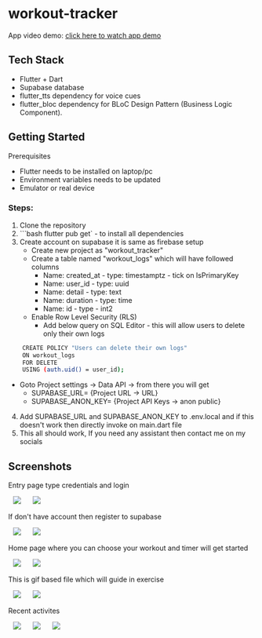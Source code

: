 # workout-tracker

App video demo: [click here to watch app demo](https://drive.google.com/file/d/1KhhLQlkUEbG2bMjsPtNu1Sw26HkWyrF5/view?usp=sharing)

## Tech Stack
- Flutter + Dart
- Supabase database
- flutter_tts dependency for voice cues
- flutter_bloc dependency for BLoC Design Pattern (Business Logic Component).

## Getting Started

Prerequisites 
- Flutter needs to be installed on laptop/pc 
- Environment variables needs to be updated
- Emulator or real device

### Steps: 

1. Clone the repository
2. ```bash flutter pub get` - to install all dependencies
3. Create account on supabase it is same as firebase setup 
   - Create new project as "workout_tracker"
   - Create a table named "workout_logs" which will have followed columns
     * Name: created_at - type: timestamptz - tick on IsPrimaryKey 
     * Name: user_id - type: uuid
     * Name: detail - type: text
     * Name: duration - type: time
     * Name: id - type - int2
   - Enable Row Level Security (RLS) 
     * Add below query on SQL Editor - this will allow users to delete only their own logs
```bash 
    CREATE POLICY "Users can delete their own logs"
    ON workout_logs
    FOR DELETE
    USING (auth.uid() = user_id); 
```
   - Goto Project settings -> Data API -> from there you will get 
     * SUPABASE_URL= {Project URL -> URL}
     * SUPABASE_ANON_KEY= {Project API Keys -> anon public}
4. Add SUPABASE_URL and SUPABASE_ANON_KEY to .env.local and if this doesn't work then directly invoke on main.dart file 
5. This all should work, If you need any assistant then contact me on my socials 

## Screenshots 

Entry page type credentials and login 
<p>
    <img src="assets/screenshot/login_dark.png" hspace="10" >
    <img src="assets/screenshot/login_light.png" hspace="10" >
</p>
<p>
If don't have account then register to supabase 
<p>
    <img src="assets/screenshot/register_dark.png" hspace="10" >
    <img src="assets/screenshot/register_light.png" hspace="10" >
</p>
<p>
Home page where you can choose your workout and timer will get started 
<p>
    <img src="assets/screenshot/home_dark.png" hspace="10" >
    <img src="assets/screenshot/home_light.png" hspace="10" >
</p>
<p>
This is gif based file which will guide in exercise 
<p>
    <img src="assets/screenshot/workout_dark.png" hspace="10" >
    <img src="assets/screenshot/workout_timer_stop_dark.png" hspace="10" >
</p>
<p>
Recent activites
<p>
    <img src="assets/screenshot/workout_history_dark.png" hspace="10" >
    <img src="assets/screenshot/workout_history_light.png" hspace="10" >
    <img src="assets/screenshot/workout_log_delete_dark.png" hspace="10" >
</p>
